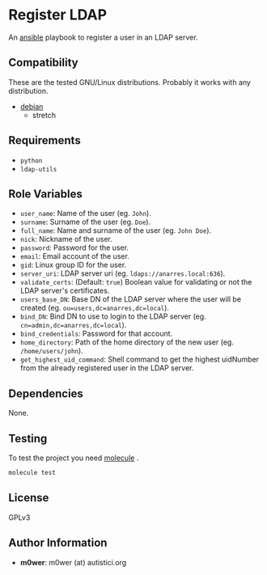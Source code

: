 # Register LDAP

An [ansible](https://github.com/ansible) playbook to register a user in an LDAP
server.

## Compatibility

These are the tested GNU/Linux distributions. Probably it works with any
distribution.

* [debian](https://www.debian.org/)
  * stretch

## Requirements

* `python`
* `ldap-utils`

## Role Variables

* `user_name`: Name of the user (eg. `John`).
* `surname`: Surname of the user (eg. `Doe`).
* `full_name`: Name and surname of the user (eg. `John Doe`).
* `nick`: Nickname of the user.
* `password`: Password for the user.
* `email`: Email account of the user.
* `gid`: Linux group ID for the user.
* `server_uri`: LDAP server uri (eg. `ldaps://anarres.local:636`).
* `validate_certs`: (Default: `true`) Boolean value for validating or not the
   LDAP server's certificates.
* `users_base_DN`: Base DN of the LDAP server where the user will be created (eg.
  `ou=users,dc=anarres,dc=local`).
* `bind_DN`: Bind DN to use to login to the LDAP server (eg.
  `cn=admin,dc=anarres,dc=local`).
* `bind_credentials`: Password for that account.
* `home_directory`: Path of the home directory of the new user (eg.
  `/home/users/john`).
* `get_highest_uid_command`: Shell command to get the highest uidNumber from
  the already registered user in the LDAP server.

## Dependencies

None.

## Testing

To test the project you need [molecule](http://molecule.readthedocs.io/en/latest/)
.

```bash
molecule test
```

## License

GPLv3

## Author Information

* **m0wer**: m0wer (at) autistici.org
